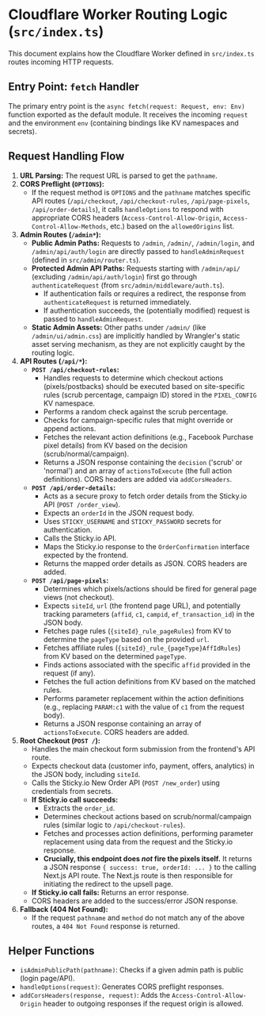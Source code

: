 # Cloudflare Worker Routing Logic (`src/index.ts`)

This document explains how the Cloudflare Worker defined in `src/index.ts` routes incoming HTTP requests.

## Entry Point: `fetch` Handler

The primary entry point is the `async fetch(request: Request, env: Env)` function exported as the default module. It receives the incoming `request` and the environment `env` (containing bindings like KV namespaces and secrets).

## Request Handling Flow

1.  **URL Parsing:** The request URL is parsed to get the `pathname`.
2.  **CORS Preflight (`OPTIONS`):**
    *   If the request method is `OPTIONS` and the `pathname` matches specific API routes (`/api/checkout`, `/api/checkout-rules`, `/api/page-pixels`, `/api/order-details`), it calls `handleOptions` to respond with appropriate CORS headers (`Access-Control-Allow-Origin`, `Access-Control-Allow-Methods`, etc.) based on the `allowedOrigins` list.
3.  **Admin Routes (`/admin*`):**
    *   **Public Admin Paths:** Requests to `/admin`, `/admin/`, `/admin/login`, and `/admin/api/auth/login` are directly passed to `handleAdminRequest` (defined in `src/admin/router.ts`).
    *   **Protected Admin API Paths:** Requests starting with `/admin/api/` (excluding `/admin/api/auth/login`) first go through `authenticateRequest` (from `src/admin/middleware/auth.ts`).
        *   If authentication fails or requires a redirect, the response from `authenticateRequest` is returned immediately.
        *   If authentication succeeds, the (potentially modified) request is passed to `handleAdminRequest`.
    *   **Static Admin Assets:** Other paths under `/admin/` (like `/admin/ui/admin.css`) are implicitly handled by Wrangler's static asset serving mechanism, as they are not explicitly caught by the routing logic.
4.  **API Routes (`/api/*`):**
    *   **`POST /api/checkout-rules`:**
        *   Handles requests to determine which checkout actions (pixels/postbacks) should be executed based on site-specific rules (scrub percentage, campaign ID) stored in the `PIXEL_CONFIG` KV namespace.
        *   Performs a random check against the scrub percentage.
        *   Checks for campaign-specific rules that might override or append actions.
        *   Fetches the relevant action definitions (e.g., Facebook Purchase pixel details) from KV based on the decision (scrub/normal/campaign).
        *   Returns a JSON response containing the `decision` ('scrub' or 'normal') and an array of `actionsToExecute` (the full action definitions). CORS headers are added via `addCorsHeaders`.
    *   **`POST /api/order-details`:**
        *   Acts as a secure proxy to fetch order details from the Sticky.io API (`POST /order_view`).
        *   Expects an `orderId` in the JSON request body.
        *   Uses `STICKY_USERNAME` and `STICKY_PASSWORD` secrets for authentication.
        *   Calls the Sticky.io API.
        *   Maps the Sticky.io response to the `OrderConfirmation` interface expected by the frontend.
        *   Returns the mapped order details as JSON. CORS headers are added.
    *   **`POST /api/page-pixels`:**
        *   Determines which pixels/actions should be fired for general page views (not checkout).
        *   Expects `siteId`, `url` (the frontend page URL), and potentially tracking parameters (`affid`, `c1`, `campid`, `ef_transaction_id`) in the JSON body.
        *   Fetches page rules (`{siteId}_rule_pageRules`) from KV to determine the `pageType` based on the provided `url`.
        *   Fetches affiliate rules (`{siteId}_rule_{pageType}AffIdRules`) from KV based on the determined `pageType`.
        *   Finds actions associated with the specific `affid` provided in the request (if any).
        *   Fetches the full action definitions from KV based on the matched rules.
        *   Performs parameter replacement within the action definitions (e.g., replacing `PARAM:c1` with the value of `c1` from the request body).
        *   Returns a JSON response containing an array of `actionsToExecute`. CORS headers are added.
5.  **Root Checkout (`POST /`):**
    *   Handles the main checkout form submission from the frontend's API route.
    *   Expects checkout data (customer info, payment, offers, analytics) in the JSON body, including `siteId`.
    *   Calls the Sticky.io New Order API (`POST /new_order`) using credentials from secrets.
    *   **If Sticky.io call succeeds:**
        *   Extracts the `order_id`.
        *   Determines checkout actions based on scrub/normal/campaign rules (similar logic to `/api/checkout-rules`).
        *   Fetches and processes action definitions, performing parameter replacement using data from the request and the Sticky.io response.
        *   **Crucially, this endpoint does *not* fire the pixels itself.** It returns a JSON response `{ success: true, orderId: ... }` to the calling Next.js API route. The Next.js route is then responsible for initiating the redirect to the upsell page.
    *   **If Sticky.io call fails:** Returns an error response.
    *   CORS headers are added to the success/error JSON response.
6.  **Fallback (404 Not Found):**
    *   If the request `pathname` and `method` do not match any of the above routes, a `404 Not Found` response is returned.

## Helper Functions

*   `isAdminPublicPath(pathname)`: Checks if a given admin path is public (login page/API).
*   `handleOptions(request)`: Generates CORS preflight responses.
*   `addCorsHeaders(response, request)`: Adds the `Access-Control-Allow-Origin` header to outgoing responses if the request origin is allowed.